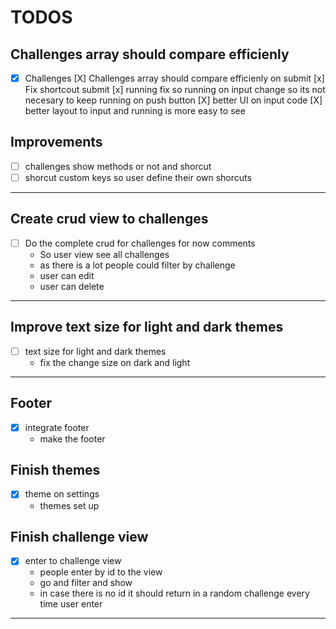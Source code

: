 # TODOS
## Challenges array should compare efficienly
- [x] Challenges
  [X] Challenges array should compare efficienly on submit
  [x] Fix shortcout submit
  [x] running fix so running on input change so its not necesary to keep running on push button
  [X] better UI on input code 
  [X] better layout to input and running is more easy to see


## Improvements
- [ ] challenges show methods or not and shorcut
- [ ] shorcut custom keys so user define their own shorcuts

---
## Create crud view to challenges 
- [ ] Do the complete crud for challenges for now comments
  - So user view see all challenges
  - as there is a lot people could filter by challenge
  - user can edit 
  - user can delete
---
## Improve text size for light and dark themes
- [ ] text size for light and dark themes
  - fix the change size on dark and light

---
## Footer
- [x] integrate footer
  - make the footer
## Finish themes
- [x] theme on settings
  - themes set up
## Finish challenge view
- [x] enter to challenge view
  - people enter by id to the view
  - go and filter and show
  - in case there is no id it should return in a random challenge every time user enter
---